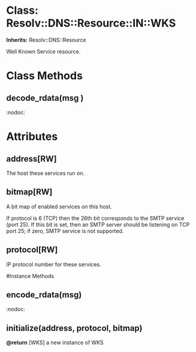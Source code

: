 # Class: Resolv::DNS::Resource::IN::WKS
**Inherits:** Resolv::DNS::Resource
    

Well Known Service resource.


# Class Methods
## decode_rdata(msg ) [](#method-c-decode_rdata)
:nodoc:
# Attributes
## address[RW] [](#attribute-i-address)
The host these services run on.

## bitmap[RW] [](#attribute-i-bitmap)
A bit map of enabled services on this host.

If protocol is 6 (TCP) then the 26th bit corresponds to the SMTP service (port
25).  If this bit is set, then an SMTP server should be listening on TCP port
25; if zero, SMTP service is not supported.

## protocol[RW] [](#attribute-i-protocol)
IP protocol number for these services.


#Instance Methods
## encode_rdata(msg) [](#method-i-encode_rdata)
:nodoc:

## initialize(address, protocol, bitmap) [](#method-i-initialize)

**@return** [WKS] a new instance of WKS

